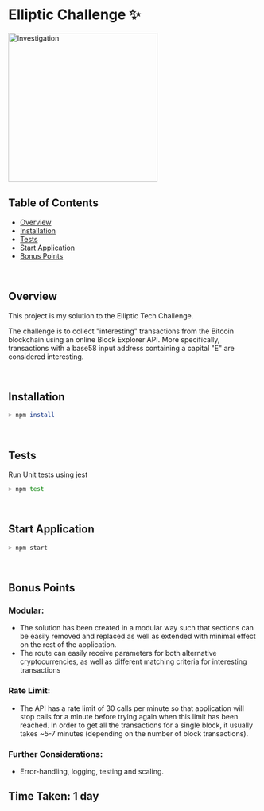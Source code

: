 # Elliptic Challenge ✨

<img width="300" src="https://media.giphy.com/media/JUh0yTz4h931K/200w_d.gif" alt="Investigation">

## Table of Contents

- [Overview](#overview)
- [Installation](#installation)
- [Tests](#tests)
- [Start Application](#start-application)
- [Bonus Points](#bonus-points)

<p>&nbsp;</p><!-- Spacing -->

## Overview

This project is my solution to the Elliptic Tech Challenge.

The challenge is to collect "interesting" transactions from the Bitcoin blockchain using an online Block Explorer API. More specifically, transactions with a base58 input address containing a capital "E" are considered interesting.

<p>&nbsp;</p><!-- Spacing -->

## Installation

```bash
> npm install
```

<p>&nbsp;</p><!-- Spacing -->

## Tests

Run Unit tests using [jest](https://facebook.github.io/jest/)

```bash
> npm test
```

<p>&nbsp;</p><!-- Spacing -->

## Start Application

```bash
> npm start
```

<p>&nbsp;</p><!-- Spacing -->

## Bonus Points

### Modular:

- The solution has been created in a modular way such that sections can be easily removed and replaced as well as extended with minimal effect on the rest of the application.
- The route can easily receive parameters for both alternative cryptocurrencies, as well as different matching criteria for interesting transactions

### Rate Limit:

- The API has a rate limit of 30 calls per minute so that application will stop calls for a minute before trying again when this limit has been reached. In order to get all the transactions for a single block, it usually takes ~5-7 minutes (depending on the number of block transactions).

### Further Considerations:

- Error-handling, logging, testing and scaling.

## Time Taken: 1 day
